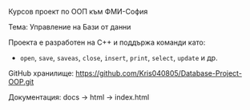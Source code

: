 Курсов проект по ООП към ФМИ-София

Тема: Управление на Бази от данни

Проекта е разработен на C++ и поддържа команди като:

- `open`, `save`, `saveas`, `close`, `insert`, `print`, `select`, `update` и др.


GitHub хранилище: https://github.com/Kris040805/Database-Project-OOP.git

Документация: docs -> html -> index.html
